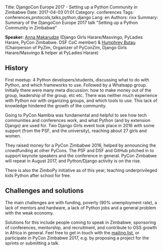 Title: DjangoCon Europe 2017 - Setting up a Python Community in Zimbabwe
Date:   2017-04-03 01:01
Category: conferences
Tags: conferences,protocols,talks,python,django
Lang: en
Authors: rixx
Summary: Summary of the DjangoCon Europe 2017 talk "Setting up a Python Community in Zimbabwe"

**Speaker:** [Anna Makarudze](https://twitter.com/amakarudze) (Django Girls Harare/Masvingo, PyLadies Harare, PyCon Zimbabwe. DSF CoC member) &
[Humphrey Butau](https://twitter.com/hamub) (Chairperson of PyZim, Organizer of PyConZim, Django Girls Harare/Masvingo & helper at PyLadies Harare)

## History

First meetup: 4 Python developers/students, discussing what to do with Python, and which frameworks to use.
Followed by a Whatsapp group. Initially there were many meta discussion: how to make money out of the group,
leadership of the group, etc etc. There was neither much experience with Python nor with organizing groups,
and which tools to use. This lack of knowledge hindered the growth of the community.

Going to PyCon Namibia was fundamental and helpful to see how tech communities and conferences work, and what
Python (and by extension Django) are used for.
Two Django Girls event took place in 2016 with some support (from the PSF, and the university), reaching about 27 girls and women.

They raised money for a PyCon Zimbabwe 2016, helped by announcing the crowdfunding at other PyCons.
The PSF and DSF and GitHub pitched in to support keynote speakers and the conference in general.
PyCon Zimbabwe will repeat in August 2017, and Python/Django activity is on the rise.

There is also the ZimboPy initiative as of this year, teaching underprivileged kids Python after school for free.

## Challenges and solutions

The main challenges are with funding, poverty (90% unemployment rate), a lack of mentors and hardware, a lack of Python
jobs and a general problem with the weak economy.

Solutions for this include people coming to speak in Zimbabwe, sponsoring of conferences, mentorship, and recruitment,
and contribute to OSS growth in Africa in general. Feel free to get in touch with the [mailing
list](python-africa@python.org), or participate in PyCon Zimbabwe 2017, e.g. by proposing a project for the sprints or
submitting a talk.
